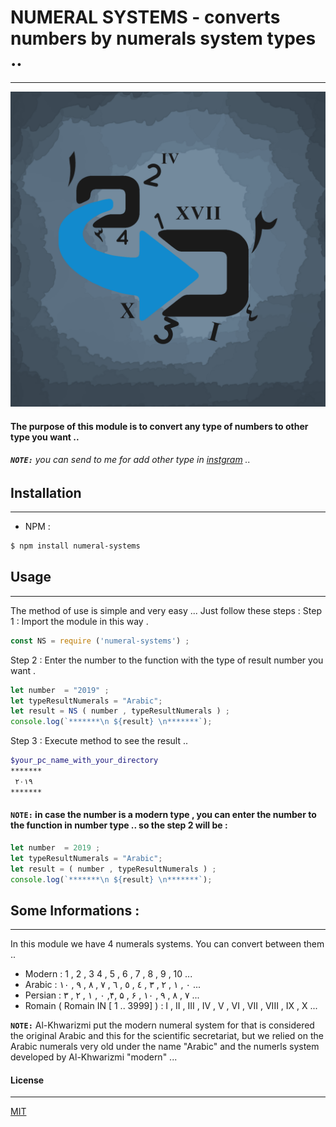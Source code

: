# NUMERAL SYSTEMS - converts numbers by numerals system types ..
---
![imed-jaberi](/lib/images/logo.png) 

#### The purpose of this module is to convert any type of numbers to other type you want ..  

###### **`NOTE:`** you can send to me for add other type in [instgram](https://www.instagram.com/3imed_jaberi/) ..

## Installation 
---

- NPM :
```bash
$ npm install numeral-systems
```

## Usage 
---
The method of use is simple and very easy ... Just follow these steps :
Step 1 : Import the module in this way .
```javascript
const NS = require ('numeral-systems') ;
```
Step 2 : Enter the number to the function with the type of result number you want .
```javascript
let number  = "2019" ;
let typeResultNumerals = "Arabic";
let result = NS ( number , typeResultNumerals ) ;
console.log(`*******\n ${result} \n*******`);
```
Step 3 : Execute method to see the result ..
```bash
$your_pc_name_with_your_directory
*******
 ۲۰۱۹
*******
```
#### **`NOTE:`** in case the number is a modern type , you can enter the number to the function in number type .. so the step 2 will be : 

```javascript
let number  = 2019 ; 
let typeResultNumerals = "Arabic";
let result = ( number , typeResultNumerals ) ;
console.log(`*******\n ${result} \n*******`);
```

## Some Informations : 
---
In this module we have 4 numerals systems. You can convert between them  .. 
 - Modern : 1 , 2 , 3  4 , 5 , 6 , 7 , 8 , 9 , 10 ...
 - Arabic : ٠ , ١ , ٢ , ٣ , ٤ , ٥ , ٦ , ٧ , ٨ , ٩ , ١٠  ...
 - Persian : ٠ , ١ , ٢ , ٣ ,۴, ۵ , ۶ , ٧ , ٨ , ٩ , ١٠ ...
 - Romain ( Romain IN [ 1 .. 3999] ) : I , II , III , IV , V , VI , VII , VIII , IX , X  ... 

**`NOTE:`** Al-Khwarizmi put the modern numeral system for that is considered the original Arabic and this for the scientific secretariat, but we relied on the Arabic numerals very old under the name "Arabic" and the numerls  system developed by Al-Khwarizmi "modern" ...

#### License
---
[MIT](https://choosealicense.com/licenses/mit/) 

